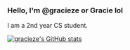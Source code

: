 ### **Hello, I'm @gracieze or Gracie lol**

I am a 2nd year CS student.

[![gracieze's GitHub stats](https://github-readme-stats.vercel.app/api?username=gracieze)](https://github.com/gracieze/github-readme-stats)
